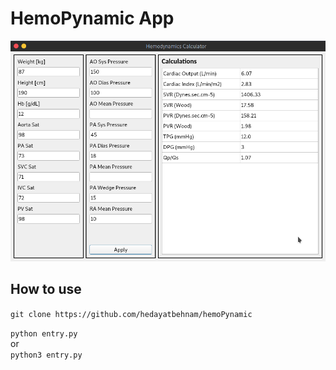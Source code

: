 # HemoPynamic App

![App main window](images/hemoPynamic.png)

## How to use
`git clone https://github.com/hedayatbehnam/hemoPynamic`

`python entry.py`  
or  
`python3 entry.py`

